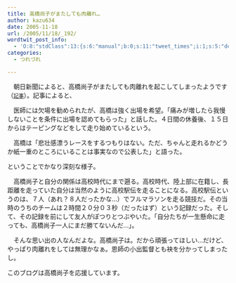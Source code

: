 ```yaml
---
title: 高橋尚子がまたしても肉離れ…
author: kazu634
date: 2005-11-18
url: /2005/11/18/_192/
wordtwit_post_info:
  - 'O:8:"stdClass":13:{s:6:"manual";b:0;s:11:"tweet_times";i:1;s:5:"delay";i:0;s:7:"enabled";i:1;s:10:"separation";s:2:"60";s:7:"version";s:3:"3.7";s:14:"tweet_template";b:0;s:6:"status";i:2;s:6:"result";a:0:{}s:13:"tweet_counter";i:2;s:13:"tweet_log_ids";a:1:{i:0;i:2189;}s:9:"hash_tags";a:0:{}s:8:"accounts";a:1:{i:0;s:7:"kazu634";}}'
categories:
  - つれづれ

---
```

<div class="section">
<p>
    　朝日新聞によると、高橋尚子がまたしても肉離れを起こしてしまったようです（<small><a href="http://www.asahi.com/sports/update/1118/145.html" onclick="__gaTracker('send', 'event', 'outbound-article', 'http://www.asahi.com/sports/update/1118/145.html', '記事');" target="blank">記事</a></small>）。記事によると、
</p>
  
<p>
<blockquote>
</blockquote>
</p>
  
<p>
    　医師には欠場を勧められたが、高橋は強く出場を希望。「痛みが増したら我慢しないことを条件に出場を認めてもらった」と話した。４日間の休養後、１５日からはテーピングなどをして走り始めているという。
</p></p> 
  
<p>
    　高橋は「悲壮感漂うレースをするつもりはない。ただ、ちゃんと走れるかどうか紙一重のところにいることは事実なので公表した」と語った。
</p></p> 
  
<p>
    ということでかなり深刻な様子。
</p></p> 
  
<p>
    　高橋尚子と自分の関係は高校時代にまで遡る。高校時代、陸上部に在籍し、長距離を走っていた自分は当然のように高校駅伝を走ることになる。高校駅伝というのは、７人（あれ？８人だったかな…）でフルマラソンを走る競技だ。その当時のうちのチームは２時間２０分０３秒（だったはず）という記録だった。そして、その記録を前にして友人がぽつりとつぶやいた。「自分たちが一生懸命に走っても、高橋尚子一人にまだ勝てないんだ…」。
</p></p> 
  
<p>
    　そんな思い出の人なんだよな。高橋尚子は。だから頑張ってほしい…だけど、やっぱり肉離れをしては無理かなぁ。恩師の小出監督とも袂を分かってしまったし。
</p>
  
<p>
</p>
  
<p>
</p>
  
<p>
</p></p> 
  
<p>
    このブログは高橋尚子を応援しています。
</p>
</div>